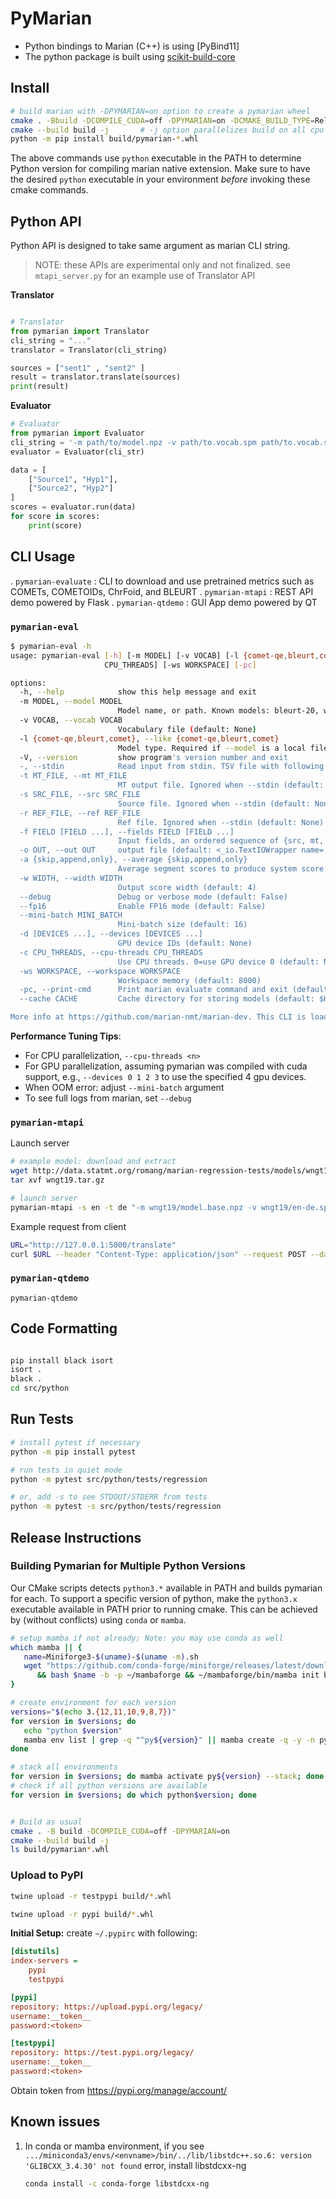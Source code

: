 # PyMarian

* Python bindings to Marian (C++) is using [PyBind11]
* The python package is built using [scikit-build-core](https://github.com/scikit-build/scikit-build-core)


## Install

```bash
# build marian with -DPYMARIAN=on option to create a pymarian wheel
cmake . -Bbuild -DCOMPILE_CUDA=off -DPYMARIAN=on -DCMAKE_BUILD_TYPE=Release
cmake --build build -j       # -j option parallelizes build on all cpu cores
python -m pip install build/pymarian-*.whl
```

The above commands use `python` executable in the PATH to determine Python version for compiling marian native extension. Make sure to have the desired `python` executable in your environment _before_ invoking these cmake commands.

## Python API

Python API is designed to take same argument as marian CLI string.
> NOTE: these APIs are experimental only and not finalized. see `mtapi_server.py` for an example use of Translator API 

**Translator**
```python

# Translator
from pymarian import Translator
cli_string = "..."
translator = Translator(cli_string)

sources = ["sent1" , "sent2" ]
result = translator.translate(sources)
print(result)
```

**Evaluator**
```python
# Evaluator
from pymarian import Evaluator
cli_string = '-m path/to/model.npz -v path/to.vocab.spm path/to.vocab.spm --like comet-qe'
evaluator = Evaluator(cli_str)

data = [
    ["Source1", "Hyp1"],
    ["Source2", "Hyp2"]
]
scores = evaluator.run(data)
for score in scores:
    print(score)
```

## CLI Usage
. `pymarian-evaluate` : CLI to download and use pretrained metrics such as COMETs, COMETOIDs, ChrFoid, and BLEURT
. `pymarian-mtapi` : REST API demo powered by Flask
. `pymarian-qtdemo` : GUI App demo powered by QT 


### `pymarian-eval` 

```bash
$ pymarian-eval -h 
usage: pymarian-eval [-h] [-m MODEL] [-v VOCAB] [-l {comet-qe,bleurt,comet}] [-V] [-] [-t MT_FILE] [-s SRC_FILE] [-r REF_FILE] [-f FIELD [FIELD ...]] [-o OUT] [-a {skip,append,only}] [-w WIDTH] [--debug] [--fp16] [--mini-batch MINI_BATCH] [-d [DEVICES ...] | -c
                     CPU_THREADS] [-ws WORKSPACE] [-pc]

options:
  -h, --help            show this help message and exit
  -m MODEL, --model MODEL
                        Model name, or path. Known models: bleurt-20, wmt20-comet-da, wmt20-comet-qe-da, wmt20-comet-qe-da-v2, wmt21-comet-da, wmt21-comet-qe-da, wmt21-comet-qe-mqm, wmt22-comet-da, wmt22-cometkiwi-da, xcomet-xl, xcomet-xxL (default: wmt22-cometkiwi-da)
  -v VOCAB, --vocab VOCAB
                        Vocabulary file (default: None)
  -l {comet-qe,bleurt,comet}, --like {comet-qe,bleurt,comet}
                        Model type. Required if --model is a local file (auto inferred for known models) (default: None)
  -V, --version         show program's version number and exit
  -, --stdin            Read input from stdin. TSV file with following format: QE metrics: "src<tab>mt", Ref based metrics ref: "src<tab>mt<tab>ref" or "mt<tab>ref" (default: False)
  -t MT_FILE, --mt MT_FILE
                        MT output file. Ignored when --stdin (default: None)
  -s SRC_FILE, --src SRC_FILE
                        Source file. Ignored when --stdin (default: None)
  -r REF_FILE, --ref REF_FILE
                        Ref file. Ignored when --stdin (default: None)
  -f FIELD [FIELD ...], --fields FIELD [FIELD ...]
                        Input fields, an ordered sequence of {src, mt, ref} (default: ['src', 'mt', 'ref'])
  -o OUT, --out OUT     output file (default: <_io.TextIOWrapper name='<stdout>' mode='w' encoding='utf-8'>)
  -a {skip,append,only}, --average {skip,append,only}
                        Average segment scores to produce system score. skip=do not output average (default; segment scores only); append=append average at the end; only=output the average only (i.e. system score only) (default: skip)
  -w WIDTH, --width WIDTH
                        Output score width (default: 4)
  --debug               Debug or verbose mode (default: False)
  --fp16                Enable FP16 mode (default: False)
  --mini-batch MINI_BATCH
                        Mini-batch size (default: 16)
  -d [DEVICES ...], --devices [DEVICES ...]
                        GPU device IDs (default: None)
  -c CPU_THREADS, --cpu-threads CPU_THREADS
                        Use CPU threads. 0=use GPU device 0 (default: None)
  -ws WORKSPACE, --workspace WORKSPACE
                        Workspace memory (default: 8000)
  -pc, --print-cmd      Print marian evaluate command and exit (default: False)
  --cache CACHE         Cache directory for storing models (default: $HOME/.cache/marian/metric)

More info at https://github.com/marian-nmt/marian-dev. This CLI is loaded from .../python3.10/site-packages/pymarian/eval.py (version: 1.12.25)

```

**Performance Tuning Tips**:
* For CPU parallelization, `--cpu-threads <n>`
* For GPU parallelization, assuming pymarian was compiled with cuda support, e.g., `--devices 0 1 2 3` to use the specified 4 gpu devices.
* When OOM error: adjust `--mini-batch` argument
* To see full logs from marian, set `--debug`



### `pymarian-mtapi`

Launch server
```bash
# example model: download and extract
wget http://data.statmt.org/romang/marian-regression-tests/models/wngt19.tar.gz 
tar xvf wngt19.tar.gz 

# launch server
pymarian-mtapi -s en -t de "-m wngt19/model.base.npz -v wngt19/en-de.spm wngt19/en-de.spm"
```

Example request from client
 
```bash
URL="http://127.0.0.1:5000/translate"
curl $URL --header "Content-Type: application/json" --request POST --data '[{"text":["Good Morning."]}]'
```

### `pymarian-qtdemo` 
```
pymarian-qtdemo
```

## Code Formatting

```bash

pip install black isort
isort .
black .
cd src/python
```

## Run Tests

```bash
# install pytest if necessary
python -m pip install pytest

# run tests in quiet mode
python -m pytest src/python/tests/regression

# or, add -s to see STDOUT/STDERR from tests
python -m pytest -s src/python/tests/regression

```

## Release Instructions

### Building Pymarian for Multiple Python Versions

Our CMake scripts detects `python3.*` available in PATH and builds pymarian for each.
To support a specific version of python, make the `python3.x` executable available in PATH prior to running cmake.
This can be achieved by (without conflicts) using `conda` or `mamba`.


```bash
# setup mamba if not already; Note: you may use conda as well
which mamba || {
   name=Miniforge3-$(uname)-$(uname -m).sh
   wget "https://github.com/conda-forge/miniforge/releases/latest/download/$name" \
      && bash $name -b -p ~/mambaforge && ~/mambaforge/bin/mamba init bash && rm $name
}

# create environment for each version
versions="$(echo 3.{12,11,10,9,8,7})"
for version in $versions; do
   echo "python $version"
   mamba env list | grep -q "^py${version}" || mamba create -q -y -n py${version} python=${version}
done

# stack all environments
for version in $versions; do mamba activate py${version} --stack; done
# check if all python versions are available
for version in $versions; do which python$version; done


# Build as usual
cmake . -B build -DCOMPILE_CUDA=off -DPYMARIAN=on
cmake --build build -j
ls build/pymarian*.whl
```

### Upload to PyPI
```bash
twine upload -r testpypi build/*.whl

twine upload -r pypi build/*.whl
```

__Initial Setup:__ create `~/.pypirc` with following:

```ini
[distutils]
index-servers =
    pypi
    testpypi

[pypi]
repository: https://upload.pypi.org/legacy/
username:__token__
password:<token>

[testpypi]
repository: https://test.pypi.org/legacy/
username:__token__
password:<token>
```
Obtain token from https://pypi.org/manage/account/ 



## Known issues

1. In conda or mamba environment, if you see  `.../miniconda3/envs/<envname>/bin/../lib/libstdc++.so.6: version 'GLIBCXX_3.4.30' not found` error,
    install libstdcxx-ng

    ```bash
    conda install -c conda-forge libstdcxx-ng
    ```




